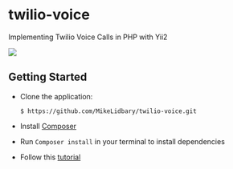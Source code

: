 # twilio-voice
Implementing Twilio Voice Calls in PHP with Yii2

![](https://www.dropbox.com/s/1fx8gdvezuobwah/Yii2_Voice_Calls.width-808.png?dl=0)
## Getting Started

* Clone the application:

      $ https://github.com/MikeLidbary/twilio-voice.git

- Install [Composer](https://getcomposer.org/doc/00-intro.md#installation-linux-unix-osx)

- Run ```Composer install``` in your terminal to install dependencies
- Follow this [tutorial](https://www.twilio.com/blog/add-voice-calls-to-yii2-php-app)